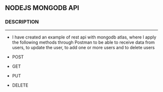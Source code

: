 ## NODEJS MONGODB API

### DESCRIPTION
---
- I have created an example of rest api with mongodb atlas, where I apply the following methods through Postman to be able to receive data from users, to update the user, to add one or more users and to delete users

- POST
- GET
- PUT
- DELETE